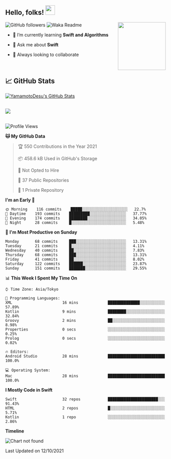 ## Hello, folks! <img src="https://raw.githubusercontent.com/MartinHeinz/MartinHeinz/master/wave.gif" width="30px"> 
<p>
<img align="right" src="https://media.giphy.com/media/26ufdb3cYKwbRtYVW/giphy.gif" style="max-width:100%;" height="150px">
 
![GitHub followers](https://img.shields.io/github/followers/YamamotoDesu?label=Follow&style=social)
![Waka Readme](https://github.com/YamamotoDesu/YamamotoDesu/workflows/Waka%20Readme/badge.svg)
 
- 🌱 I’m currently learning **Swift and Algorithms**  
 
- 💬 Ask me about **Swift**  
 
- 👯 Always looking to collaborate
</p>
<br>

## &#x1f4c8; GitHub Stats
<a href="https://github.com/YamamotoDesu/YamamotoDesu">
  <img align="center" src="https://github-readme-stats.vercel.app/api?username=YamamotoDesu&show_icons=true&line_height=27&count_private=true&title_color=ffffff&text_color=c9cacc&icon_color=2bbc8a&bg_color=1d1f21&hide=contribs,prs&show_icons=true" alt="YamamotoDesu's GitHub Stats" /><br><br>
</a>

![](https://github-profile-summary-cards.vercel.app/api/cards/profile-details?username=YamamotoDesu&theme=vue)
<br><br>

<!--START_SECTION:waka-->
![Profile Views](http://img.shields.io/badge/Profile%20Views-7-blue)

**🐱 My GitHub Data** 

> 🏆 550 Contributions in the Year 2021
 > 
> 📦 458.6 kB Used in GitHub's Storage 
 > 
> 🚫 Not Opted to Hire
 > 
> 📜 37 Public Repositories 
 > 
> 🔑 1 Private Repository 
 > 
**I'm an Early 🐤** 

```text
🌞 Morning    116 commits    █████░░░░░░░░░░░░░░░░░░░░   22.7% 
🌆 Daytime    193 commits    █████████░░░░░░░░░░░░░░░░   37.77% 
🌃 Evening    174 commits    ████████░░░░░░░░░░░░░░░░░   34.05% 
🌙 Night      28 commits     █░░░░░░░░░░░░░░░░░░░░░░░░   5.48%

```
📅 **I'm Most Productive on Sunday** 

```text
Monday       68 commits     ███░░░░░░░░░░░░░░░░░░░░░░   13.31% 
Tuesday      21 commits     █░░░░░░░░░░░░░░░░░░░░░░░░   4.11% 
Wednesday    40 commits     ██░░░░░░░░░░░░░░░░░░░░░░░   7.83% 
Thursday     68 commits     ███░░░░░░░░░░░░░░░░░░░░░░   13.31% 
Friday       41 commits     ██░░░░░░░░░░░░░░░░░░░░░░░   8.02% 
Saturday     122 commits    ██████░░░░░░░░░░░░░░░░░░░   23.87% 
Sunday       151 commits    ███████░░░░░░░░░░░░░░░░░░   29.55%

```


📊 **This Week I Spent My Time On** 

```text
⌚︎ Time Zone: Asia/Tokyo

💬 Programming Languages: 
XML                      16 mins             ██████████████░░░░░░░░░░░   57.89% 
Kotlin                   9 mins              ████████░░░░░░░░░░░░░░░░░   32.84% 
Groovy                   2 mins              ██░░░░░░░░░░░░░░░░░░░░░░░   8.98% 
Properties               0 secs              ░░░░░░░░░░░░░░░░░░░░░░░░░   0.25% 
Prolog                   0 secs              ░░░░░░░░░░░░░░░░░░░░░░░░░   0.02%

🔥 Editors: 
Android Studio           28 mins             █████████████████████████   100.0%

💻 Operating System: 
Mac                      28 mins             █████████████████████████   100.0%

```

**I Mostly Code in Swift** 

```text
Swift                    32 repos            ██████████████████████░░░   91.43% 
HTML                     2 repos             █░░░░░░░░░░░░░░░░░░░░░░░░   5.71% 
Kotlin                   1 repo              ░░░░░░░░░░░░░░░░░░░░░░░░░   2.86%

```


**Timeline**

![Chart not found](https://raw.githubusercontent.com/YamamotoDesu/YamamotoDesu/main/charts/bar_graph.png) 


 Last Updated on 12/10/2021
<!--END_SECTION:waka-->
